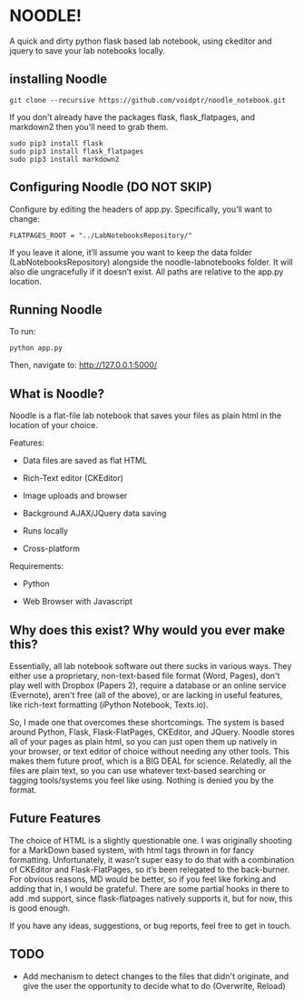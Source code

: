 # NOODLE!

A quick and dirty python flask based lab notebook, using ckeditor and
jquery to save your lab notebooks locally.

## installing Noodle

    git clone --recursive https://github.com/voidptr/noodle_notebook.git

If you don't already have the packages flask, flask_flatpages, and markdown2 then you'll need to grab them.

    sudo pip3 install flask
    sudo pip3 install flask_flatpages
    sudo pip3 install markdown2

## Configuring Noodle (DO NOT SKIP)

Configure by editing the headers of app.py. Specifically, you’ll want to
change:

    FLATPAGES_ROOT = "../LabNotebooksRepository/"

If you leave it alone, it’ll assume you want to keep the data folder
(LabNotebooksRepository) alongside the noodle-labnotebooks folder. It
will also die ungracefully if it doesn’t exist. All paths are relative
to the app.py location.

## Running Noodle

To run:

    python app.py

Then, navigate to: <http://127.0.0.1:5000/>

## What is Noodle?

Noodle is a flat-file lab notebook that saves your files as plain html
in the location of your choice.

Features:

-   Data files are saved as flat HTML

-   Rich-Text editor (CKEditor)

-   Image uploads and browser

-   Background AJAX/JQuery data saving

-   Runs locally

-   Cross-platform

Requirements:

-   Python

-   Web Browser with Javascript

## Why does this exist? Why would you ever make this?

Essentially, all lab notebook software out there sucks in various ways.
They either use a proprietary, non-text-based file format (Word, Pages),
don't play well with Dropbox (Papers 2), require a database or an online
service (Evernote), aren't free (all of the above), or are lacking in
useful features, like rich-text formatting (iPython Notebook, Texts.io).

So, I made one that overcomes these shortcomings. The system is based
around Python, Flask, Flask-FlatPages, CKEditor, and JQuery. Noodle
stores all of your pages as plain html, so you can just open them up
natively in your browser, or text editor of choice without needing any
other tools. This makes them future proof, which is a BIG DEAL for
science. Relatedly, all the files are plain text, so you can use
whatever text-based searching or tagging tools/systems you feel like
using. Nothing is denied you by the format.

## Future Features

The choice of HTML is a slightly questionable one. I was originally
shooting for a MarkDown based system, with html tags thrown in for fancy
formatting. Unfortunately, it wasn’t super easy to do that with a
combination of CKEditor and Flask-FlatPages, so it’s been relegated to
the back-burner. For obvious reasons, MD would be better, so if you feel
like forking and adding that in, I would be grateful. There are some
partial hooks in there to add .md support, since flask-flatpages
natively supports it, but for now, this is good enough.

If you have any ideas, suggestions, or bug reports, feel free to get in
touch.

## TODO

- Add mechanism to detect changes to the files that didn't originate,
and give the user the opportunity to decide what to do (Overwrite, Reload)
